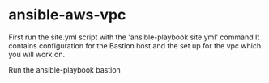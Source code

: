 # ansible-aws-vpc

First run the site.yml script with the 'ansible-playbook site.yml' command
It contains configuration for the Bastion host and the set up for the vpc which you will work on.

Run the ansible-playbook bastion